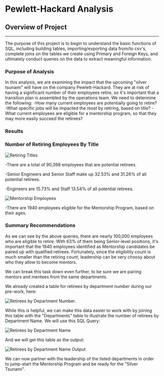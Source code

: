 # Pewlett-Hackard Analysis

## Overview of Project
---
The purpose of this project is to begin to understand the basic functions of SQL, including building tables, importing/exporting data from/to csv's, complete joins on the tables we create using Primary and Foreign Keys, and ultimately conduct queries on the data to extract meaningful information.   


### Purpose of Analysis
In this analysis, we are examining the impact that the upcoming "silver tsunami" will have on the company Pewlett-Hackard.  They are at risk of having a significant number of their employees retire, so it's important that a transition plan is assembled by the operations team.  We need to determine the following:
-How many current employees are potentially going to retire?
-What specific jobs will be impacted the most by retiring, based on title?
-What current employees are eligible for a mentorship program, so that they may more easily succeed the retirees?

### Results 

### Number of Retiring Employees By Title 

![Retiring Titles]("Images/Retiring_Titles.png")

-There are a total of 90,398 employees that are potential retirees.

-Senior Engineers and Senior Staff make up 32.53% and 31.26% of all potential retirees.  

-Engineers are 15.73% and Staff 13.54% of all potential retirees.  

![Mentorship Employees]("Images/Mentorship_Eligibility.png")

-There are 1940 employees eligible for the Mentorship Program, based on their ages.  


### Summary Recommendations

As we can see by the above queries, there are nearly 100,000 employees who are eligible to retire.  With 63% of them being Senior-level positions, it's important that the 1940 employees identified as Mentorship candidates be paired up with qualified retirees.  Fortunately, since the eligibility count is much smaller than the retiring count, leadership can be very choosy about who they allow to become mentors.  

We can break this task down even further, to be sure we are pairing mentors and mentees from the same departments.

We already created a table for retirees by department number during our pre-work, here:

![Retirees by Department Number]("Images/Retire_By_Dept.png").

While this is helpful, we can make this data easier to work with by joining this table with the "Departments" table to illustrate the number of retirees by Department Name. We will use this SQL Query:

![Retirees by Department Name]("Images/SQL_query_Retire_by_Dept_Name.png")

And we will get this table as the output:

![Retirees by Department Name Output]("Images/Retire_by_Dept_Name.png")

We can now partner with the leadership of the listed departments in order to jump-start the Mentorship Program and be ready for the "Silver Tsunami".